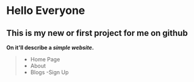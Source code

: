 # Hello Everyone 
## This is my new or first project for me on github
**On it'll describe a _simple website_.**
>- Home Page
>- About
>- Blogs
>-Sign Up
